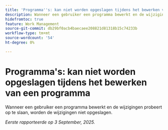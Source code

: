 ```yaml
---
title: 'Programma''s: kan niet worden opgeslagen tijdens het bewerken van een programma'
description: Wanneer een gebruiker een programma bewerkt en de wijzigingen probeert op te slaan, worden de wijzigingen niet opgeslagen.
hidefromtoc: true
feature: Work Management
source-git-commit: db29bf0acb4baecaee208821d81318b15c74233b
workflow-type: tm+mt
source-wordcount: '54'
ht-degree: 0%

---
```



# Programma&#39;s: kan niet worden opgeslagen tijdens het bewerken van een programma

Wanneer een gebruiker een programma bewerkt en de wijzigingen probeert op te slaan, worden de wijzigingen niet opgeslagen.

_Eerste rapporteerde op 3 September, 2025._
